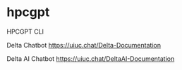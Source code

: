 # hpcgpt
HPCGPT CLI


Delta Chatbot
https://uiuc.chat/Delta-Documentation

Delta AI Chatbot 
https://uiuc.chat/DeltaAI-Documentation